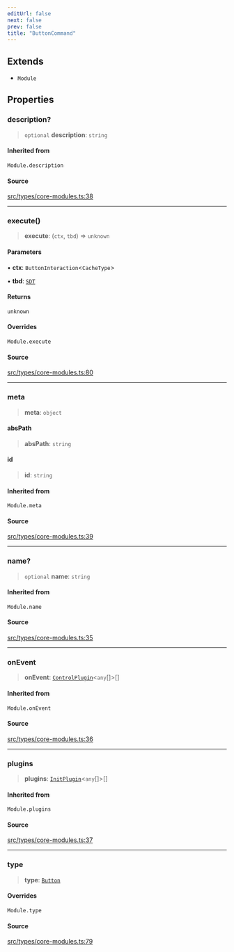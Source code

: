 ```yaml
---
editUrl: false
next: false
prev: false
title: "ButtonCommand"
---
```


## Extends

- `Module`

## Properties

### description?

> `optional` **description**: `string`

#### Inherited from

`Module.description`

#### Source

[src/types/core-modules.ts:38](https://github.com/sern-handler/handler/blob/792015a64e1ac30998977267c7e6c05bfc6f8195/src/types/core-modules.ts#L38)

***

### execute()

> **execute**: (`ctx`, `tbd`) => `unknown`

#### Parameters

• **ctx**: `ButtonInteraction`\<`CacheType`\>

• **tbd**: [`SDT`](/v4/api/type-aliases/sdt/)

#### Returns

`unknown`

#### Overrides

`Module.execute`

#### Source

[src/types/core-modules.ts:80](https://github.com/sern-handler/handler/blob/792015a64e1ac30998977267c7e6c05bfc6f8195/src/types/core-modules.ts#L80)

***

### meta

> **meta**: `object`

#### absPath

> **absPath**: `string`

#### id

> **id**: `string`

#### Inherited from

`Module.meta`

#### Source

[src/types/core-modules.ts:39](https://github.com/sern-handler/handler/blob/792015a64e1ac30998977267c7e6c05bfc6f8195/src/types/core-modules.ts#L39)

***

### name?

> `optional` **name**: `string`

#### Inherited from

`Module.name`

#### Source

[src/types/core-modules.ts:35](https://github.com/sern-handler/handler/blob/792015a64e1ac30998977267c7e6c05bfc6f8195/src/types/core-modules.ts#L35)

***

### onEvent

> **onEvent**: [`ControlPlugin`](/v4/api/interfaces/controlplugin/)\<`any`[]\>[]

#### Inherited from

`Module.onEvent`

#### Source

[src/types/core-modules.ts:36](https://github.com/sern-handler/handler/blob/792015a64e1ac30998977267c7e6c05bfc6f8195/src/types/core-modules.ts#L36)

***

### plugins

> **plugins**: [`InitPlugin`](/v4/api/interfaces/initplugin/)\<`any`[]\>[]

#### Inherited from

`Module.plugins`

#### Source

[src/types/core-modules.ts:37](https://github.com/sern-handler/handler/blob/792015a64e1ac30998977267c7e6c05bfc6f8195/src/types/core-modules.ts#L37)

***

### type

> **type**: [`Button`](/v4/api/enumerations/commandtype/#button)

#### Overrides

`Module.type`

#### Source

[src/types/core-modules.ts:79](https://github.com/sern-handler/handler/blob/792015a64e1ac30998977267c7e6c05bfc6f8195/src/types/core-modules.ts#L79)
